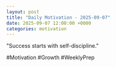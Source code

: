 ```yaml
---
layout: post
title: "Daily Motivation - 2025-09-07"
date: 2025-09-07 12:00:00 +0000
categories: motivation
---
```


"Success starts with self-discipline."

#Motivation #Growth #WeeklyPrep
